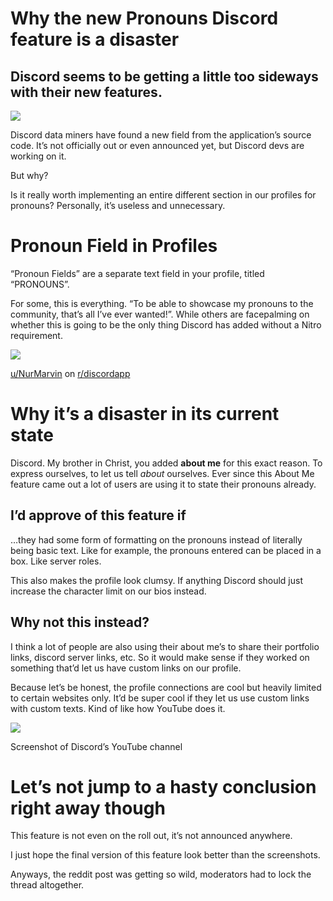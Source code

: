 Why the new Pronouns Discord feature is a disaster
==================================================

Discord seems to be getting a little too sideways with their new features.
--------------------------------------------------------------------------

![](https://miro.medium.com/max/1400/1*Gu86h99EzdyWQjkECvU9Tg.png)

Discord data miners have found a new field from the application’s source code. It’s not officially out or even announced yet, but Discord devs are working on it.

But why?

Is it really worth implementing an entire different section in our profiles for pronouns? Personally, it’s useless and unnecessary.

Pronoun Field in Profiles
=========================

“Pronoun Fields” are a separate text field in your profile, titled “PRONOUNS”.

For some, this is everything. “To be able to showcase my pronouns to the community, that’s all I’ve ever wanted!”. While others are facepalming on whether this is going to be the only thing Discord has added without a Nitro requirement.

![](https://miro.medium.com/max/1400/1*s0H5YoD__FMBXzjSjW0PoQ.png)

[u/NurMarvin](https://www.reddit.com/user/NurMarvin/) on [r/discordapp](https://reddit.com/r/discordapp)

Why it’s a disaster in its current state
========================================

Discord. My brother in Christ, you added **about me** for this exact reason. To express ourselves, to let us tell _about_ ourselves. Ever since this About Me feature came out a lot of users are using it to state their pronouns already.

I’d approve of this feature if
------------------------------

…they had some form of formatting on the pronouns instead of literally being basic text. Like for example, the pronouns entered can be placed in a box. Like server roles.

This also makes the profile look clumsy. If anything Discord should just increase the character limit on our bios instead.

Why not this instead?
---------------------

I think a lot of people are also using their about me’s to share their portfolio links, discord server links, etc. So it would make sense if they worked on something that’d let us have custom links on our profile.

Because let’s be honest, the profile connections are cool but heavily limited to certain websites only. It’d be super cool if they let us use custom links with custom texts. Kind of like how YouTube does it.

![](https://miro.medium.com/max/444/1*B96oroeTnON1-S7Y-w1IyQ.png)

Screenshot of Discord’s YouTube channel

Let’s not jump to a hasty conclusion right away though
======================================================

This feature is not even on the roll out, it’s not announced anywhere.

I just hope the final version of this feature look better than the screenshots.

Anyways, the reddit post was getting so wild, moderators had to lock the thread altogether.
